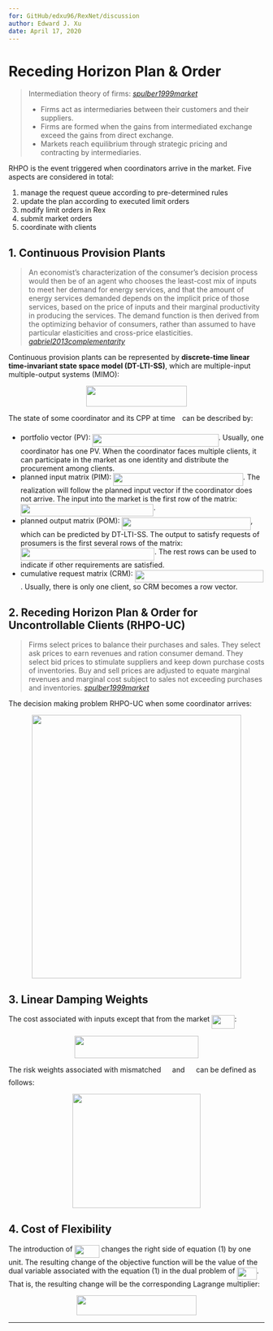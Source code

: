 ```yaml
---
for: GitHub/edxu96/RexNet/discussion
author: Edward J. Xu
date: April 17, 2020
---
```


# Receding Horizon Plan & Order

> Intermediation theory of firms: [_spulber1999market_]
> - Firms act as intermediaries between their customers and their suppliers.
> - Firms are formed when the gains from intermediated exchange exceed the gains from direct exchange.
> - Markets reach equilibrium through strategic pricing and contracting by intermediaries.

RHPO is the event triggered when coordinators arrive in the market. Five aspects are considered in total:

1. manage the request queue according to pre-determined rules
2. update the plan according to executed limit orders
3. modify limit orders in Rex
4. submit market orders
5. coordinate with clients

## 1. Continuous Provision Plants

> An economist’s characterization of the consumer’s decision process would then be of an agent who chooses the least-cost mix of inputs to meet her demand for energy services, and that the amount of energy services demanded depends on the implicit price of those services, based on the price of inputs and their marginal productivity in producing the services. The demand function is then derived from the optimizing behavior of consumers, rather than assumed to have particular elasticities and cross-price elasticities. [_gabriel2013complementarity_]

Continuous provision plants can be represented by __discrete-time linear time-invariant state space model (DT-LTI-SS)__, which are multiple-input multiple-output systems (MIMO):

<p align="center"><img src="/discussion/tex/136e337163670748e8a023cdacbbdf5b.svg?invert_in_darkmode&sanitize=true" align=middle width=197.1942456pt height=41.09589pt/></p>

The state of some coordinator and its CPP at time <img src="/discussion/tex/4f4f4e395762a3af4575de74c019ebb5.svg?invert_in_darkmode&sanitize=true" align=middle width=5.936097749999991pt height=20.221802699999984pt/> can be described by:

- portfolio vector (PV): <img src="/discussion/tex/b00b9a11472eca8ebdf8bbc604306040.svg?invert_in_darkmode&sanitize=true" align=middle width=248.17180244999997pt height=24.65753399999998pt/>. Usually, one coordinator has one PV. When the coordinator faces multiple clients, it can participate in the market as one identity and distribute the procurement among clients.
- planned input matrix (PIM): <img src="/discussion/tex/668f272627c4fa022397c3f44cebb5da.svg?invert_in_darkmode&sanitize=true" align=middle width=255.27874679999994pt height=24.65753399999998pt/>. The realization will follow the planned input vector if the coordinator does not arrive. The input into the market is the first row of the matrix: <img src="/discussion/tex/9d70541f2131154413d8a9691f3578c9.svg?invert_in_darkmode&sanitize=true" align=middle width=261.64426364999997pt height=24.65753399999998pt/>.
- planned output matrix (POM): <img src="/discussion/tex/44f0a4b5aa60b1ffe745f660bcafc21c.svg?invert_in_darkmode&sanitize=true" align=middle width=253.7148372pt height=24.65753399999998pt/>, which can be predicted by DT-LTI-SS. The output to satisfy requests of prosumers is the first several rows of the matrix: <img src="/discussion/tex/debfc122f747f050a6adef9329e423c9.svg?invert_in_darkmode&sanitize=true" align=middle width=263.61878729999995pt height=24.65753399999998pt/>. The rest rows can be used to indicate if other requirements are satisfied.
- cumulative request matrix (CRM): <img src="/discussion/tex/3fcaa261c58c910e531dfaa7812c5524.svg?invert_in_darkmode&sanitize=true" align=middle width=253.4522694pt height=24.65753399999998pt/>. Usually, there is only one client, so CRM becomes a row vector.

## 2. Receding Horizon Plan & Order for Uncontrollable Clients (RHPO-UC)

> Firms select prices to balance their purchases and sales. They select ask prices to earn revenues and ration consumer demand. They select bid prices to stimulate suppliers and keep down purchase costs of inventories. Buy and sell prices are adjusted to equate marginal revenues and marginal cost subject to sales not exceeding purchases and inventories. [_spulber1999market_]

The decision making problem RHPO-UC when some coordinator arrives:

<p align="center"><img src="/discussion/tex/8b5d1b6c9408acd5da7398d884d7bbef.svg?invert_in_darkmode&sanitize=true" align=middle width=411.8035845pt height=518.5472622pt/></p>

## 3. Linear Damping Weights

The cost associated with inputs except that from the market <img src="/discussion/tex/c00372c0536d1897d33ae64575183742.svg?invert_in_darkmode&sanitize=true" align=middle width=44.88589214999999pt height=27.91243950000002pt/>:

<p align="center"><img src="/discussion/tex/e894ddf9b6efc8d5a23e7a5e7b1e978f.svg?invert_in_darkmode&sanitize=true" align=middle width=244.76593845pt height=43.379419049999996pt/></p>

The risk weights associated with mismatched <img src="/discussion/tex/61ccc6d099c3b104d8de703a10b20230.svg?invert_in_darkmode&sanitize=true" align=middle width=14.20083224999999pt height=22.55708729999998pt/> and <img src="/discussion/tex/3ea43a6103aedd6b0ed232d3f2a374b4.svg?invert_in_darkmode&sanitize=true" align=middle width=14.20083224999999pt height=22.55708729999998pt/> can be defined as follows:

<p align="center"><img src="/discussion/tex/17b929f289f2fe228aa41907f77d49e1.svg?invert_in_darkmode&sanitize=true" align=middle width=251.45578919999997pt height=224.7997125pt/></p>

## 4. Cost of Flexibility

The introduction of <img src="/discussion/tex/4b2d49c087ea9ba18547240a8fa41745.svg?invert_in_darkmode&sanitize=true" align=middle width=48.56757839999999pt height=24.65753399999998pt/> changes the right side of equation (1) by one unit. The resulting change of the objective function will be the value of the dual variable associated with the equation (1) in the dual problem of <img src="/discussion/tex/b89e55c1530fb3b9cc3ff36884729fa9.svg?invert_in_darkmode&sanitize=true" align=middle width=38.46235469999999pt height=24.65753399999998pt/>. That is, the resulting change will be the corresponding Lagrange multiplier:

<p align="center"><img src="/discussion/tex/d0f966420e92b22affcf5ce2b260d08b.svg?invert_in_darkmode&sanitize=true" align=middle width=236.7749571pt height=38.83491479999999pt/></p>

---

[_spulber1999market_]: https://github.com/edxu96/symposium/tree/master/src
[_gabriel2013complementarity_]: https://github.com/edxu96/symposium/tree/master/src

<!-- ## Example: Building Thermal Dynamics

<p align="center"><img src="/discussion/tex/c33954539882d5773f521a7e524e677d.svg?invert_in_darkmode&sanitize=true" align=middle width=367.9955103pt height=36.2778141pt/></p>

<p align="center"><img src="/discussion/tex/41b6036c15c7a13cef03c24d774fd566.svg?invert_in_darkmode&sanitize=true" align=middle width=384.95036415pt height=107.30236605pt/></p>

<img src="/discussion/tex/687323664db612b6b0e3d4b29ffc6958.svg?invert_in_darkmode&sanitize=true" align=middle width=76.22613239999998pt height=22.465723500000017pt/>, <img src="/discussion/tex/4932a8f3e1ffdc675e58031605190adb.svg?invert_in_darkmode&sanitize=true" align=middle width=68.36312835pt height=22.465723500000017pt/>, <img src="/discussion/tex/b0a0547bb2a85556f7c6b3c1b0155ced.svg?invert_in_darkmode&sanitize=true" align=middle width=74.11149404999999pt height=22.465723500000017pt/>

<p align="center"><img src="/discussion/tex/d70d84aef2e46652b140def4afbd4de5.svg?invert_in_darkmode&sanitize=true" align=middle width=109.01760045pt height=16.758013799999997pt/></p>

### without Solar Radiation

<p align="center"><img src="/discussion/tex/2f101124d37831899fa84071cf03db06.svg?invert_in_darkmode&sanitize=true" align=middle width=305.7778944pt height=19.24333455pt/></p>

---

## why limit orders?

traders submit market orders because of forecasts update

To receive a better price

as long as the price higher than the marginal cost of production, the generator will not endure a lost.

but there may be a surplus of willingness in the market order

## Why restaurant reservation exchange market failed?

The traded asset cannot be pooled, so it is not liquid enough.

## How to cancel the reservation?

the supplier has to find another buyer

if the customer can find another one and sell it.
-->
